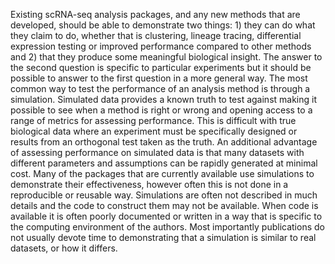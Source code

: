 Existing scRNA-seq analysis packages, and any new methods that are developed, should be able to demonstrate two things: 1) they can do what they claim to do, whether that is clustering, lineage tracing, differential expression testing or improved performance compared to other methods and 2) that they produce some meaningful biological insight. The answer to the second question is specific to particular experiments but it should be possible to answer to the first question in a more general way. The most common way to test the performance of an analysis method is through a simulation. Simulated data provides a known truth to test against making it possible to see when a method is right or wrong and opening access to a range of metrics for assessing performance. This is difficult with true biological data where an experiment must be specifically designed or results from an orthogonal test taken as the truth. An additional advantage of assessing performance on simulated data is that many datasets with different parameters and assumptions can be rapidly generated at minimal cost. Many of the packages that are currently available use simulations to demonstrate their effectiveness, however often this is not done in a reproducible or reusable way. Simulations are often not described in much details and the code to construct them may not be available. When code is available it is often poorly documented or written in a way that is specific to the computing environment of the authors. Most importantly publications do not usually devote time to demonstrating that a simulation is similar to real datasets, or how it differs.